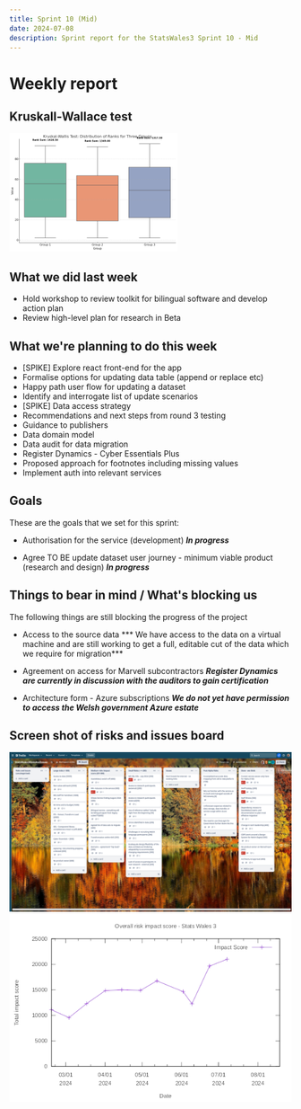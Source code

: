 ```yaml
---
title: Sprint 10 (Mid) 
date: 2024-07-08
description: Sprint report for the StatsWales3 Sprint 10 - Mid
---
```


Weekly report
=============

Kruskall-Wallace test
----------------------

![Kruskall-Wallace test](Kruskall-WallaceTest2.png)

What we did last week
---------------------

- Hold workshop to review toolkit for bilingual software and develop action plan
- Review high-level plan for research in Beta

What we're planning to do this week
-----------------------------------

- [SPIKE] Explore react front-end for the app
- Formalise options for updating data table (append or replace etc)
- Happy path user flow for updating a dataset
- Identify and interrogate list of update scenarios
- [SPIKE] Data access strategy
- Recommendations and next steps from round 3 testing
- Guidance to publishers
- Data domain model
- Data audit for data migration 
- Register Dynamics - Cyber Essentials Plus
- Proposed approach for footnotes including missing values
- Implement auth into relevant services

Goals
-----

These are the goals that we set for this sprint:

- Authorisation for the service (development) 
 <span class="badge bg-info">_**In progress**_</span>

- Agree TO BE update dataset user journey - minimum viable product (research and design)
 <span class="badge bg-info">_**In progress**_</span>

Things to bear in mind / What's blocking us
-------------------------------------------

The following things are still blocking the progress of the project

- Access to the source data
*** We have access to the data on a virtual machine and are still working
to get a full, editable cut of the data which we require for migration***

- Agreement on access for Marvell subcontractors
***Register Dynamics are currently in discussion with the auditors to gain certification***

- Architecture form - Azure subscriptions
***We do not yet have permission to access the Welsh government Azure estate***

Screen shot of risks and issues board
-------------------------------------

![Screenshot of risks and issues board](riskBoard20240708.png)
![Overall risk impact score](riskImpact20240708.png)
